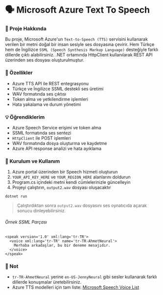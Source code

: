 # 🗣️ Microsoft Azure Text To Speech
### 🎯 Proje Hakkında
Bu proje, Microsoft Azure'un `Text-to-Speech (TTS)` servisini kullanarak verilen bir metni doğal bir insan sesiyle ses dosyasına çevirir. Hem Türkçe hem de İngilizce `SSML (Speech Synthesis Markup Language)` desteğiyle farklı dillerde çıktı alabilirsiniz.
.NET ortamında HttpClient kullanılarak REST API üzerinden ses dosyası oluşturulmuştur.

### 🚀 Özellikler
+ Azure TTS API ile REST entegrasyonu
+ Türkçe ve İngilizce SSML destekli ses üretimi
+ WAV formatında ses çıktısı
+ Token alma ve yetkilendirme işlemleri
+ Hata yakalama ve durum yönetimi

### 💡 Öğrendiklerim
+ Azure Speech Service erişimi ve token alma
+ SSML formatında ses sentezi
+ `HttpClient` ile POST işlemleri
+ WAV formatında dosya oluşturma ve kaydetme
+ Azure API response analizi ve hata ayıklama

### 🔧 Kurulum ve Kullanım
1. Azure portal üzerinden bir Speech hizmeti oluşturun
2. `YOUR_API_KEY_HERE` ve `YOUR_REGION_HERE` alanlarını doldurun
3. Program.cs içindeki metni kendi cümlelerinizle güncelleyin
4. Projeyi çalıştırın, `output2.wav` dosyası oluşacaktır
```
dotnet run
```
> Çalıştırdıktan sonra `output2.wav` dosyasını ses oynatıcıda açarak sonucu dinleyebilirsiniz.

######  Örnek SSML Parçası
```
<speak version='1.0' xml:lang='tr-TR'>
  <voice xml:lang='tr-TR' name='tr-TR-AhmetNeural'>
    Merhaba arkadaşlar, bu bir deneme mesajıdır.
  </voice>
</speak>
```

### 💬 Not
+ `tr-TR-AhmetNeural` yerine `en-US-JennyNeural` gibi sesler kullanarak farklı dillerde konuşmalar üretebilirsiniz.
+ Azure TTS modelleri için tam liste: [Microsoft Speech Voice List](https://learn.microsoft.com/en-us/azure/ai-services/speech-service/language-support?tabs=stt)
